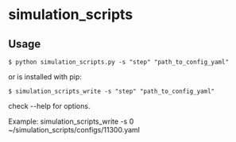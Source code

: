 # simulation_scripts

## Usage

```
$ python simulation_scripts.py -s "step" "path_to_config_yaml"
```

or is installed with pip:
```
$ simulation_scripts_write -s "step" "path_to_config_yaml"
```
check --help for options.

Example: simulation_scripts_write -s 0 ~/simulation_scripts/configs/11300.yaml 
